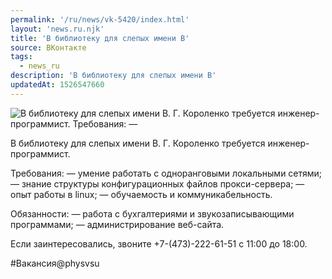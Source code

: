 ```yaml
---
permalink: '/ru/news/vk-5420/index.html'
layout: 'news.ru.njk'
title: 'В библиотеку для слепых имени В'
source: ВКонтакте
tags:
  - news_ru
description: 'В библиотеку для слепых имени В'
updatedAt: 1526547660
---
```

![В библиотеку для слепых имени В. Г. Короленко требуется инженер-программист. Требования: —](https://sun9-72.userapi.com/impf/c830108/v830108087/fc930/5VOwzjd9AWE.jpg?size=1280x853&quality=96&sign=5e9957c393d882a8680b888e28d7ee69&c_uniq_tag=hUYq95y8AhWBbaVSgvTOHy_xVSKqqLoQbgD6IwZekfs&type=album)

В библиотеку для слепых имени В. Г. Короленко требуется инженер-программист.

Требования:
— умение работать с одноранговыми локальными сетями;
— знание структуры конфигурационных файлов прокси-сервера;
— опыт работы в linux;
— обучаемость и коммуникабельность.

Обязанности:
— работа с бухгалтериями и звукозаписывающими программами;
— администрирование веб-сайта.

Если заинтересовались, звоните +7-(473)-222-61-51 с 11:00 до 18:00.

#Вакансия@physvsu
